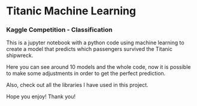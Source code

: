 # Titanic Machine Learning

### Kaggle Competition - Classification

This is a jupyter notebook with a python code using machine learning to create a model that predicts which passengers survived the Titanic shipwreck.

Here you can see around 10 models and the whole code, now it is possible to make some adjustments in order to get the perfect prediction.

Also, check out all the libraries I have used in this project.

Hope you enjoy! Thank you!
